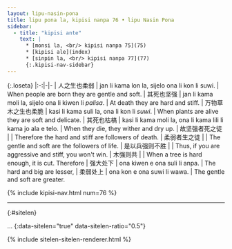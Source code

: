 ```yaml
---
layout: lipu-nasin-pona
title: lipu pona la, kipisi nanpa 76 • lipu Nasin Pona
sidebar:
  - title: "kipisi ante"
    text: |
      * [monsi la, <br/> kipisi nanpa 75](75)
      * [kipisi ale](index)
      * [sinpin la, <br/> kipisi nanpa 77](77)
      {:.kipisi-nav-sidebar}
---
```


{:.loseta}
|:-:|-|-
| 人之生也柔弱       | jan li kama lon la, sijelo ona li kon li suwi.                | When people are born they are gentle and soft.
| 其死也坚强         | jan li kama moli la, sijelo ona li kiwen li _palisa_.         | At death they are hard and stiff.
| 万物草木之生也柔脆 | kasi li kama suli la, ona li kon li _suwi_.                   | When plants are alive they are soft and delicate.
| 其死也枯槁         | kasi li kama moli la, ona li kama lili li kama jo ala e telo. | When they die, they wither and dry up.
| 故坚强者死之徒     |                                                               | Therefore the hard and stiff are followers of death.
| 柔弱者生之徒       |                                                               | The gentle and soft are the followers of life.
| 是以兵强则不胜     |                                                               | Thus, if you are aggressive and stiff, you won't win.
| 木强则共           |                                                               | When a tree is hard enough, it is cut. Therefore
| 强大处下           | ona kiwen e ona suli li anpa.                                 | The hard and big are lesser,
| 柔弱处上           | ona kon e ona suwi li wawa.                                   | The gentle and soft are greater.

{% include kipisi-nav.html num=76 %}

-------
{:#sitelen}

...
{:data-sitelen="true" data-sitelen-ratio="0.5"}

{% include sitelen-sitelen-renderer.html %}
